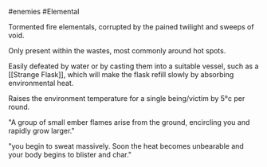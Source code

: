 #enemies #Elemental

Tormented fire elementals, corrupted by the pained twilight and sweeps of void.

Only present within the wastes, most commonly around hot spots.

Easily defeated by water or by casting them into a suitable vessel, such as a [[Strange Flask]], which will make the flask refill slowly by absorbing environmental heat.

Raises the environment temperature for a single being/victim by 5°c per round.

\"A group of small ember flames arise from the ground, encircling you and rapidly grow larger.\"

\"you begin to sweat massively. Soon the heat becomes unbearable and your body begins to blister and char.\"
